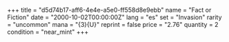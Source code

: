 +++
title = "d5d74b17-aff6-4e4e-a5e0-ff558d8e9ebb"
name = "Fact or Fiction"
date = "2000-10-02T00:00:00Z"
lang = "es"
set = "Invasion"
rarity = "uncommon"
mana = "{3}{U}"
reprint = false
price = "2.76"
quantity = 2
condition = "near_mint"
+++
